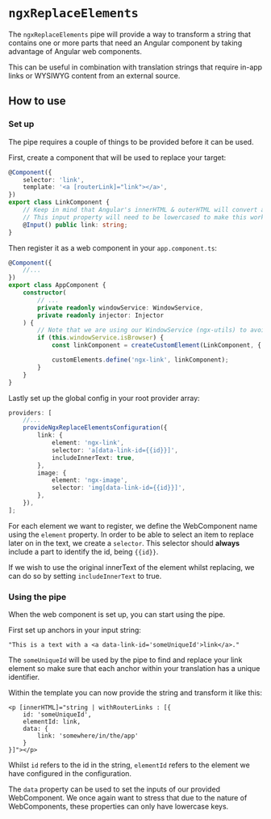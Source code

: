 # `ngxReplaceElements`

The `ngxReplaceElements` pipe will provide a way to transform a string that contains one or more parts that need an Angular component by taking advantage of Angular web components.

This can be useful in combination with translation strings that require in-app links or WYSIWYG content from an external source.

## How to use

### Set up

The pipe requires a couple of things to be provided before it can be used.

First, create a component that will be used to replace your target:

```typescript
@Component({
	selector: 'link',
	template: '<a [routerLink]="link"></a>',
})
export class LinkComponent {
	// Keep in mind that Angular's innerHTML & outerHTML will convert attributes to lower casing.
	// This input property will need to be lowercased to make this work.
	@Input() public link: string;
}
```

Then register it as a web component in your `app.component.ts`:

```typescript
@Component({
	//...
})
export class AppComponent {
	constructor(
		// ...
		private readonly windowService: WindowService,
		private readonly injector: Injector
	) {
		// Note that we are using our WindowService (ngx-utils) to avoid SSR issues.
		if (this.windowService.isBrowser) {
			const linkComponent = createCustomElement(LinkComponent, { injector: this.injector });

			customElements.define('ngx-link', linkComponent);
		}
	}
}
```

Lastly set up the global config in your root provider array:

```typescript
providers: [
	//...
	provideNgxReplaceElementsConfiguration({
		link: {
			element: 'ngx-link',
			selector: 'a[data-link-id={{id}}]',
			includeInnerText: true,
		},
		image: {
			element: 'ngx-image',
			selector: 'img[data-link-id={{id}}]',
		},
	}),
];
```

For each element we want to register, we define the WebComponent name using the `element` property. In order to be able to select an item to replace later on in the text, we create a `selector`. This selector should **always** include a part to identify the id, being `{{id}}`.

If we wish to use the original innerText of the element whilst replacing, we can do so by setting `includeInnerText` to true.

### Using the pipe

When the web component is set up, you can start using the pipe.

First set up anchors in your input string:

```text
"This is a text with a <a data-link-id='someUniqueId'>link</a>."
```

The `someUniqueId` will be used by the pipe to find and replace your link element so make sure that each anchor within your translation has a unique identifier.

Within the template you can now provide the string and transform it like this:

```angular2html
<p [innerHTML]="string | withRouterLinks : [{
    id: 'someUniqueId',
    elementId: link,
    data: {
        link: 'somewhere/in/the/app'
    }
}]"></p>
```

Whilst `id` refers to the id in the string, `elementId` refers to the element we have configured in the configuration.

The `data` property can be used to set the inputs of our provided WebComponent. We once again want to stress that due to the nature of WebComponents, these properties can only have lowercase keys.
